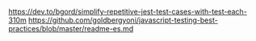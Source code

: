 https://dev.to/bgord/simplify-repetitive-jest-test-cases-with-test-each-310m
https://github.com/goldbergyoni/javascript-testing-best-practices/blob/master/readme-es.md
